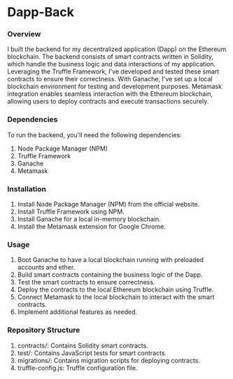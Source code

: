 # Dapp-Back

### Overview
I built the backend for my decentralized application (Dapp) on the Ethereum blockchain. The backend consists of smart contracts written in Solidity, which handle the business logic and data interactions of my application. Leveraging the Truffle Framework, I've developed and tested these smart contracts to ensure their correctness. With Ganache, I've set up a local blockchain environment for testing and development purposes. Metamask integration enables seamless interaction with the Ethereum blockchain, allowing users to deploy contracts and execute transactions securely.

### Dependencies
To run the backend, you'll need the following dependencies:

1. Node Package Manager (NPM)
2. Truffle Framework
3. Ganache
4. Metamask


### Installation
1. Install Node Package Manager (NPM) from the official website.
2. Install Truffle Framework using NPM.
3. Install Ganache for a local in-memory blockchain.
4. Install the Metamask extension for Google Chrome.


### Usage
1. Boot Ganache to have a local blockchain running with preloaded accounts and ether.
2. Build smart contracts containing the business logic of the Dapp.
3. Test the smart contracts to ensure correctness.
4. Deploy the contracts to the local Ethereum blockchain using Truffle.
5. Connect Metamask to the local blockchain to interact with the smart contracts.
6. Implement additional features as needed.


### Repository Structure
1. contracts/: Contains Solidity smart contracts.
2. test/: Contains JavaScript tests for smart contracts.
3. migrations/: Contains migration scripts for deploying contracts.
4. truffle-config.js: Truffle configuration file.
